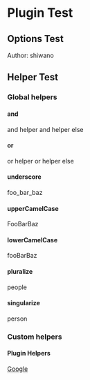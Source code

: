 # Plugin Test

## Options Test

Author: shiwano

## Helper Test

### Global helpers

#### and
and helper
and helper else

#### or
or helper
or helper else

#### underscore
foo_bar_baz

#### upperCamelCase
FooBarBaz

#### lowerCamelCase
fooBarBaz

#### pluralize
people

#### singularize
person

### Custom helpers

#### Plugin Helpers
[Google](http://www.google.com/)
